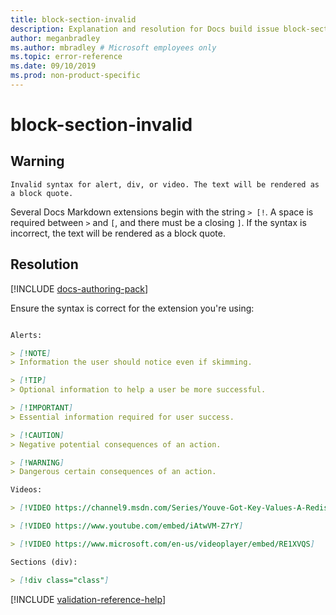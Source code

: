 ```yaml
---
title: block-section-invalid
description: Explanation and resolution for Docs build issue block-section-invalid
author: meganbradley
ms.author: mbradley # Microsoft employees only
ms.topic: error-reference
ms.date: 09/10/2019
ms.prod: non-product-specific
---
```

# block-section-invalid

## Warning

`Invalid syntax for alert, div, or video. The text will be rendered as a block quote.`

Several Docs Markdown extensions begin with the string `> [!`. A space is required between `>` and `[`, and there must be a closing `]`. If the syntax is incorrect, the text will be rendered as a block quote.

## Resolution

[!INCLUDE [docs-authoring-pack](includes/docs-authoring-pack.md)]

Ensure the syntax is correct for the extension you're using:

```markdown

Alerts:

> [!NOTE]
> Information the user should notice even if skimming.

> [!TIP]
> Optional information to help a user be more successful.

> [!IMPORTANT]
> Essential information required for user success.

> [!CAUTION]
> Negative potential consequences of an action.

> [!WARNING]
> Dangerous certain consequences of an action.

Videos:

> [!VIDEO https://channel9.msdn.com/Series/Youve-Got-Key-Values-A-Redis-Jump-Start/03/player]

> [!VIDEO https://www.youtube.com/embed/iAtwVM-Z7rY]

> [!VIDEO https://www.microsoft.com/en-us/videoplayer/embed/RE1XVQS]

Sections (div):

> [!div class="class"]

```


<!--make sure to add this file to your includes folder and verify the path-->
[!INCLUDE [validation-reference-help](includes/validation-reference-help.md)]
